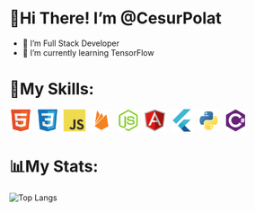 <h1>👋Hi There! I’m @CesurPolat</h1>

- 👀 I’m Full Stack Developer
- 🌱 I’m currently learning TensorFlow

<h1>📌My Skills:</h1>
<div>
  <img src="https://github.com/devicons/devicon/blob/master/icons/html5/html5-original.svg"  title="HTML5" alt="HTML" width="40" height="40">&nbsp;
  <img src="https://github.com/devicons/devicon/blob/master/icons/css3/css3-original.svg"  title="CSS3" alt="CSS" width="40" height="40">&nbsp;
  <img src="https://github.com/devicons/devicon/blob/master/icons/javascript/javascript-original.svg"  title="Javascript" alt="Javascript" width="40" height="40">&nbsp;
  <img src="https://github.com/devicons/devicon/blob/master/icons/firebase/firebase-plain.svg"  title="Firebase" alt="Firebase" width="40" height="40">&nbsp;
  <img src="https://github.com/devicons/devicon/blob/master/icons/nodejs/nodejs-original.svg"  title="Nodejs" alt="Nodejs" width="40" height="40">&nbsp;
  <img src="https://github.com/devicons/devicon/blob/master/icons/angularjs/angularjs-original.svg"  title="Angular" alt="Angular" width="40" height="40">&nbsp;
  <img src="https://github.com/devicons/devicon/blob/master/icons/flutter/flutter-original.svg"  title="Flutter" alt="Flutter" width="40" height="40">&nbsp;
  <img src="https://github.com/devicons/devicon/blob/master/icons/python/python-original.svg"  title="Python" alt="Python" width="40" height="40">&nbsp;
  <img src="https://github.com/devicons/devicon/blob/master/icons/csharp/csharp-plain.svg"  title="C#" alt="C#" width="40" height="40">&nbsp;
</div> 
<h1>📊My Stats:</h1>

![Top Langs](https://github-readme-stats.vercel.app/api/top-langs/?username=CesurPolat&layout=compact)
